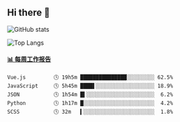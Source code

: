 ## Hi there 👋

![GitHub stats](https://github-readme-stats.orilight.top/api?username=orilights)

![Top Langs](https://github-readme-stats.orilight.top/api/top-langs/?username=orilights&layout=compact)

<!-- waka-box start -->
#### <a href="https://gist.github.com/92c8d5b388768c10efcba86e82b7c4fb" target="_blank">📊 每周工作报告</a>
```text
Vue.js         🕓 19h5m ███████████████░░░░░░░░░ 62.5%
JavaScript     🕓 5h45m ████▌░░░░░░░░░░░░░░░░░░░ 18.9%
JSON           🕓 1h54m █▍░░░░░░░░░░░░░░░░░░░░░░  6.2%
Python         🕓 1h17m █░░░░░░░░░░░░░░░░░░░░░░░  4.2%
SCSS           🕓 32m   ▍░░░░░░░░░░░░░░░░░░░░░░░  1.8%
```
<!-- Powered by https://github.com/journey-ad/waka-box-go . -->
<!-- waka-box end -->
